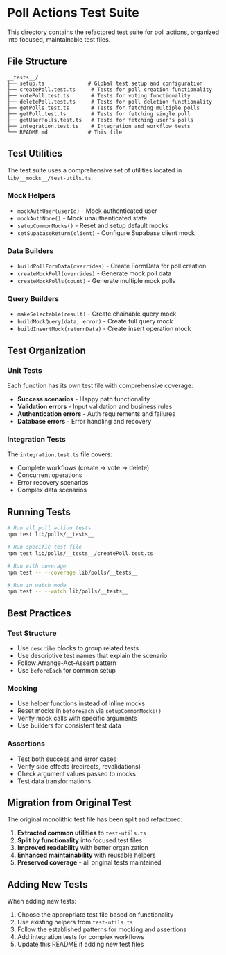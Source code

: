# Poll Actions Test Suite

This directory contains the refactored test suite for poll actions, organized into focused, maintainable test files.

## File Structure

```
__tests__/
├── setup.ts              # Global test setup and configuration
├── createPoll.test.ts     # Tests for poll creation functionality
├── votePoll.test.ts       # Tests for voting functionality
├── deletePoll.test.ts     # Tests for poll deletion functionality
├── getPolls.test.ts       # Tests for fetching multiple polls
├── getPoll.test.ts        # Tests for fetching single poll
├── getUserPolls.test.ts   # Tests for fetching user's polls
├── integration.test.ts    # Integration and workflow tests
└── README.md             # This file
```

## Test Utilities

The test suite uses a comprehensive set of utilities located in `lib/__mocks__/test-utils.ts`:

### Mock Helpers
- `mockAuthUser(userId)` - Mock authenticated user
- `mockAuthNone()` - Mock unauthenticated state
- `setupCommonMocks()` - Reset and setup default mocks
- `setSupabaseReturn(client)` - Configure Supabase client mock

### Data Builders
- `buildPollFormData(overrides)` - Create FormData for poll creation
- `createMockPoll(overrides)` - Generate mock poll data
- `createMockPolls(count)` - Generate multiple mock polls

### Query Builders
- `makeSelectable(result)` - Create chainable query mock
- `buildMockQuery(data, error)` - Create full query mock
- `buildInsertMock(returnData)` - Create insert operation mock

## Test Organization

### Unit Tests
Each function has its own test file with comprehensive coverage:
- **Success scenarios** - Happy path functionality
- **Validation errors** - Input validation and business rules
- **Authentication errors** - Auth requirements and failures
- **Database errors** - Error handling and recovery

### Integration Tests
The `integration.test.ts` file covers:
- Complete workflows (create → vote → delete)
- Concurrent operations
- Error recovery scenarios
- Complex data scenarios

## Running Tests

```bash
# Run all poll action tests
npm test lib/polls/__tests__

# Run specific test file
npm test lib/polls/__tests__/createPoll.test.ts

# Run with coverage
npm test -- --coverage lib/polls/__tests__

# Run in watch mode
npm test -- --watch lib/polls/__tests__
```

## Best Practices

### Test Structure
- Use `describe` blocks to group related tests
- Use descriptive test names that explain the scenario
- Follow Arrange-Act-Assert pattern
- Use `beforeEach` for common setup

### Mocking
- Use helper functions instead of inline mocks
- Reset mocks in `beforeEach` via `setupCommonMocks()`
- Verify mock calls with specific arguments
- Use builders for consistent test data

### Assertions
- Test both success and error cases
- Verify side effects (redirects, revalidations)
- Check argument values passed to mocks
- Test data transformations

## Migration from Original Test

The original monolithic test file has been split and refactored:

1. **Extracted common utilities** to `test-utils.ts`
2. **Split by functionality** into focused test files
3. **Improved readability** with better organization
4. **Enhanced maintainability** with reusable helpers
5. **Preserved coverage** - all original tests maintained

## Adding New Tests

When adding new tests:

1. Choose the appropriate test file based on functionality
2. Use existing helpers from `test-utils.ts`
3. Follow the established patterns for mocking and assertions
4. Add integration tests for complex workflows
5. Update this README if adding new test files
